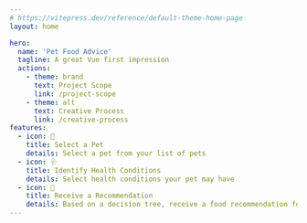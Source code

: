 ```yaml
---
# https://vitepress.dev/reference/default-theme-home-page
layout: home

hero:
  name: 'Pet Food Advice'
  tagline: A great Vue first impression
  actions:
    - theme: brand
      text: Project Scope
      link: /project-scope
    - theme: alt
      text: Creative Process
      link: /creative-process
features:
  - icon: 🐶
    title: Select a Pet
    details: Select a pet from your list of pets
  - icon: 🩺
    title: Identify Health Conditions
    details: Select health conditions your pet may have
  - icon: 🍗
    title: Receive a Recommendation
    details: Based on a decision tree, receive a food recommendation for your pet
---
```

